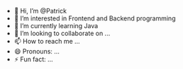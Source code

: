 - 👋 Hi, I’m @Patrick
- 👀 I’m interested in Frontend and Backend programming
- 🌱 I’m currently learning Java
- 💞️ I’m looking to collaborate on ...
- 📫 How to reach me ...
- 😄 Pronouns: ...
- ⚡ Fun fact: ...

<!---
Wengerde/Wengerde is a ✨ special ✨ repository because its `README.md` (this file) appears on your GitHub profile.
You can click the Preview link to take a look at your changes.
--->
